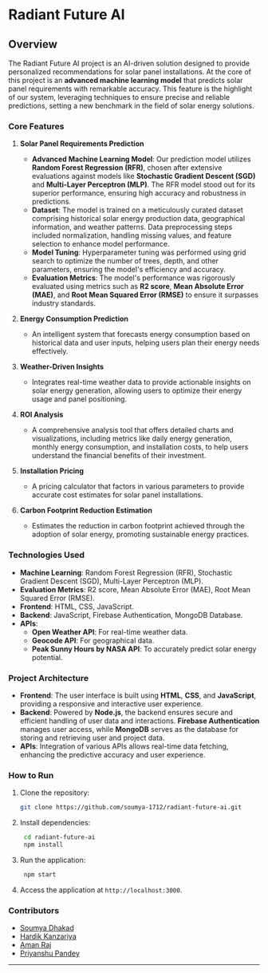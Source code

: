 # Radiant Future AI

## Overview

The Radiant Future AI project is an AI-driven solution designed to provide personalized recommendations for solar panel installations. At the core of this project is an **advanced machine learning model** that predicts solar panel requirements with remarkable accuracy. This feature is the highlight of our system, leveraging techniques to ensure precise and reliable predictions, setting a new benchmark in the field of solar energy solutions.

### Core Features

1. **Solar Panel Requirements Prediction**
   - **Advanced Machine Learning Model**: Our prediction model utilizes **Random Forest Regression (RFR)**, chosen after extensive evaluations against models like **Stochastic Gradient Descent (SGD)** and **Multi-Layer Perceptron (MLP)**. The RFR model stood out for its superior performance, ensuring high accuracy and robustness in predictions.
   - **Dataset**: The model is trained on a meticulously curated dataset comprising historical solar energy production data, geographical information, and weather patterns. Data preprocessing steps included normalization, handling missing values, and feature selection to enhance model performance.
   - **Model Tuning**: Hyperparameter tuning was performed using grid search to optimize the number of trees, depth, and other parameters, ensuring the model's efficiency and accuracy.
   - **Evaluation Metrics**: The model's performance was rigorously evaluated using metrics such as **R2 score**, **Mean Absolute Error (MAE)**, and **Root Mean Squared Error (RMSE)** to ensure it surpasses industry standards.

2. **Energy Consumption Prediction**
   - An intelligent system that forecasts energy consumption based on historical data and user inputs, helping users plan their energy needs effectively.

3. **Weather-Driven Insights**
   - Integrates real-time weather data to provide actionable insights on solar energy generation, allowing users to optimize their energy usage and panel positioning.

4. **ROI Analysis**
   - A comprehensive analysis tool that offers detailed charts and visualizations, including metrics like daily energy generation, monthly energy consumption, and installation costs, to help users understand the financial benefits of their investment.

5. **Installation Pricing**
   - A pricing calculator that factors in various parameters to provide accurate cost estimates for solar panel installations.

6. **Carbon Footprint Reduction Estimation**
   - Estimates the reduction in carbon footprint achieved through the adoption of solar energy, promoting sustainable energy practices.

### Technologies Used

- **Machine Learning**: Random Forest Regression (RFR), Stochastic Gradient Descent (SGD), Multi-Layer Perceptron (MLP).
- **Evaluation Metrics**: R2 score, Mean Absolute Error (MAE), Root Mean Squared Error (RMSE).
- **Frontend**: HTML, CSS, JavaScript.
- **Backend**: JavaScript, Firebase Authentication, MongoDB Database.
- **APIs**: 
   - **Open Weather API**: For real-time weather data.
   - **Geocode API**: For geographical data.
   - **Peak Sunny Hours by NASA API**: To accurately predict solar energy potential.

### Project Architecture

- **Frontend**: The user interface is built using **HTML**, **CSS**, and **JavaScript**, providing a responsive and interactive user experience.
- **Backend**: Powered by **Node.js**, the backend ensures secure and efficient handling of user data and interactions. **Firebase Authentication** manages user access, while **MongoDB** serves as the database for storing and retrieving user and project data.
- **APIs**: Integration of various APIs allows real-time data fetching, enhancing the predictive accuracy and user experience.

### How to Run

1. Clone the repository:
   ```bash
   git clone https://github.com/soumya-1712/radiant-future-ai.git
    ```
2. Install dependencies:
     ```bash
      cd radiant-future-ai
      npm install
    ```
3. Run the application:
     ```bash
      npm start
    ```
4. Access the application at `http://localhost:3000`.

### Contributors
- [Soumya Dhakad](https://github.com/soumya-1712)
- [Hardik Kanzariya](https://github.com/MrHardik-k)
- [Aman Raj](https://github.com/Amanraj4482)
- [Priyanshu Pandey](https://github.com/Harshpf)

---
